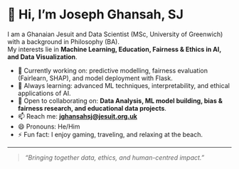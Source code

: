 # 👋 Hi, I’m Joseph Ghansah, SJ  

I am a Ghanaian Jesuit and Data Scientist (MSc, University of Greenwich) with a background in Philosophy (BA).  
My interests lie in **Machine Learning, Education, Fairness & Ethics in AI, and Data Visualization**.  

- 🔭 Currently working on: predictive modelling, fairness evaluation (Fairlearn, SHAP), and model deployment with Flask.  
- 🌱 Always learning: advanced ML techniques, interpretability, and ethical applications of AI.  
- 🤝 Open to collaborating on: **Data Analysis, ML model building, bias & fairness research, and educational data projects**.  
- 📫 Reach me: **jghansahsj@jesuit.org.uk**  
- 😄 Pronouns: He/Him  
- ⚡ Fun fact: I enjoy gaming, traveling, and relaxing at the beach.  

---
> *“Bringing together data, ethics, and human-centred impact.”*
